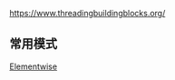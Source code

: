 https://www.threadingbuildingblocks.org/



## 常用模式

[Elementwise ](https://software.intel.com/en-us/node/506114)

